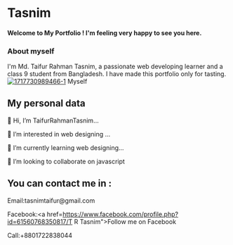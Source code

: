 # Tasnim
<!DOCTYPE html>
<html>
<head>
    <h4>Welcome to My Portfolio ! I'm feeling very happy to see you here.</h4>
</head>

<chest>
<h3>About myself </h3>
I'm Md. Taifur Rahman Tasnim, a passionate web developing learner and a class 9 student from Bangladesh. I have made this portfolio only for tasting. 
</chest>
<a href="https://ibb.co/m6ZS0sF"><img src="https://i.ibb.co/6g9N8hJ/1717730989466-1.jpg" alt="1717730989466-1" border="0"></a>
Myself
<body>
<h2>My personal data</h2>
👋 Hi, I’m TaifurRahmanTasnim...

👀 I’m interested in web designing ...

🌱 I’m currently learning web designing...

💞️ I’m looking to collaborate on javascript
</body>
<footer>
<h2>You can contact me in :</h2>
    Email:tasnimtaifur@gmail.com 
 
Facebook:<a href=https://www.facebook.com/profile.php?id=61560768350817/T R Tasnim">Follow me on Facebook</a>
             

Call:+8801722838044
</footer>
    </html>

